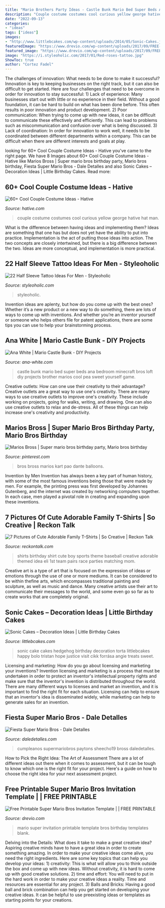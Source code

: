 ```yaml
---
title: "Mario Brothers Party Ideas - Castle Bunk Mario Bed Super Beds Ana Bedroom Minecraft Bros Loft Diy Projects Brother Marios Cool Pea Sweet Yourself Game"
description: "Couple costume costumes cool curious yellow george hative hat man"
date: "2022-09-13"
categories:
- "ideas"
tags: ["ideas"]
images:
- "http://www.littlebcakes.com/wp-content/uploads/2014/05/Sonic-Cakes.jpg"
featuredImage: "https://www.drevio.com/wp-content/uploads/2017/09/FREE-Printable-Blank-Super-Mario-Invitation-Template.jpg"
featured_image: "https://www.drevio.com/wp-content/uploads/2017/09/FREE-Printable-Blank-Super-Mario-Invitation-Template.jpg"
image: "https://i.styleoholic.com/2017/01/Red-roses-tattoo.jpg"
ShowToc: true
author: "Cortez Fadel"
---
```



The challenges of innovation: What needs to be done to make it successful?
Innovation is key to keeping businesses on the right track, but it can also be difficult to get started. Here are four challenges that need to be overcome in order for innovation to stay successful: 1) Lack of experience: Many businesses start out with little or no experience in their field. Without a good foundation, it can be hard to build on what has been done before. This often results in poor innovation and product development. 2) Poor communication: When trying to come up with new ideas, it can be difficult to communicate these effectively and efficiently. This can lead to problems such as miscommunication and confusion over what is being discussed. 3) Lack of coordination: In order for innovation to work well, it needs to be coordinated between different departments within a company. This can be difficult when there are different interests and goals at play.

	

		
looking for 60+ Cool Couple Costume Ideas - Hative you've came to the right page. We have 8 Images about 60+ Cool Couple Costume Ideas - Hative like Marios Bross | Super mario bros birthday party, Mario bros birthday, Fiesta Super Mario Bros - Dale Detalles and also Sonic Cakes – Decoration Ideas | Little Birthday Cakes. Read more:
		
    
## 60+ Cool Couple Costume Ideas - Hative

<img loading=lazy src="https://hative.com/wp-content/uploads/2016/10/couple-costumes/9-couple-costume-ideas-1.jpg" onerror="this.onerror=null;this.src='https://tse2.mm.bing.net/th?id=OIP.xo9zjvrCMgBPAV6W2fyVsQHaJ4&amp;pid=15.1';" alt="60+ Cool Couple Costume Ideas - Hative">

_Source: hative.com_

>couple costume costumes cool curious yellow george hative hat man. 

	

What is the difference between having ideas and implementing them?
Ideas are something that one has but does not yet have the ability to put into practice. Implementation is the act of putting those ideas into action. The two concepts are closely intertwined, but there is a big difference between the two. Ideas are more conceptual, and implementation is more practical.

    
## 22 Half Sleeve Tattoo Ideas For Men - Styleoholic

<img loading=lazy src="https://i.styleoholic.com/2017/01/Red-roses-tattoo.jpg" onerror="this.onerror=null;this.src='https://tse3.mm.bing.net/th?id=OIP.2LxS_gLu8RfRDZLSNumVTQHaJ4&amp;pid=15.1';" alt="22 Half Sleeve Tattoo Ideas For Men - Styleoholic">

_Source: styleoholic.com_

>styleoholic. 

	

Invention ideas are aplenty, but how do you come up with the best ones? Whether it’s a new product or a new way to do something, there are lots of ways to come up with inventions. And whether you’re an inventor yourself or someone who helps others file for patent applications, there are some tips you can use to help your brainstorming process.

    
## Ana White | Mario Castle Bunk - DIY Projects

<img loading=lazy src="http://www.ana-white.com/sites/default/files/3154839460_1388565038.jpg" onerror="this.onerror=null;this.src='https://tse3.mm.bing.net/th?id=OIP.nt41Qb6n0_baoRDOzeXVLwHaEM&amp;pid=15.1';" alt="Ana White | Mario Castle Bunk - DIY Projects">

_Source: ana-white.com_

>castle bunk mario bed super beds ana bedroom minecraft bros loft diy projects brother marios cool pea sweet yourself game. 

	

Creative outlets: How can one use their creativity to their advantage?
Creative outlets are a great way to use one's creativity. There are many ways to use creative outlets to improve one's creativity. These include working on projects, going for walks, writing, and drawing. One can also use creative outlets to relax and de-stress. All of these things can help increase one's creativity and productivity.

    
## Marios Bross | Super Mario Bros Birthday Party, Mario Bros Birthday

<img loading=lazy src="https://i.pinimg.com/736x/c6/0d/d7/c60dd714b6e07e88479f1dd7e4fd5ba2.jpg" onerror="this.onerror=null;this.src='https://tse2.mm.bing.net/th?id=OIP.Frjx6u5y4eDGpWn_SZD5wgHaLH&amp;pid=15.1';" alt="Marios Bross | Super mario bros birthday party, Mario bros birthday">

_Source: pinterest.com_

>bros bross marios kart pao dante balloons. 

	

Invention by Men
Invention has always been a key part of human history, with some of the most famous inventions being those that were made by men. For example, the printing press was first developed by Johannes Gutenberg, and the internet was created by networking computers together. In each case, men played a pivotal role in creating and expanding upon these inventions.

    
## 7 Pictures Of Cute Adorable Family T-Shirts | So Creative | Reckon Talk

<img loading=lazy src="https://www.reckontalk.com/wp-content/uploads/2014/10/7-Pictures-of-Cute-Adorable-Family-T-Shirts-So-Creative-1.jpg" onerror="this.onerror=null;this.src='https://tse3.mm.bing.net/th?id=OIP.fjmnl3OryGXDWJPX9Vg7jQHaJ4&amp;pid=15.1';" alt="7 Pictures of Cute Adorable Family T-Shirts | So Creative | Reckon Talk">

_Source: reckontalk.com_

>shirts birthday shirt cute boy sports theme baseball creative adorable themed idea eli 1st team pairs race parties matching mom. 

	

Creative art is a type of art that is focused on the expression of ideas or emotions through the use of one or more mediums. It can be considered to be within thefine arts, which encompasses traditional painting and sculpture, as well as music and dance. Many creative artists use their art to communicate their messages to the world, and some even go so far as to create works that are completely original.

    
## Sonic Cakes – Decoration Ideas | Little Birthday Cakes

<img loading=lazy src="http://www.littlebcakes.com/wp-content/uploads/2014/05/Sonic-Cakes.jpg" onerror="this.onerror=null;this.src='https://tse1.mm.bing.net/th?id=OIP.wQcqkya4Qa3-Zak9ctukCQHaJ4&amp;pid=15.1';" alt="Sonic Cakes – Decoration Ideas | Little Birthday Cakes">

_Source: littlebcakes.com_

>sonic cake cakes hedgehog birthday decoration torta littlebcakes happy bolo tristan hope justice visit cikk forrása angie treats sweet. 

	

Licensing and marketing: How do you go about licensing and marketing your inventions?
Invention licensing and marketing is a process that must be undertaken in order to protect an inventor's intellectual property rights and make sure that the inventor's invention is distributed throughout the world. There are many different ways to licenses and market an invention, and it is important to find the right fit for each situation. Licensing can help to ensure that an inventor's idea is disseminated widely, while marketing can help to generate sales for an invention.

    
## Fiesta Super Mario Bros - Dale Detalles

<img loading=lazy src="https://i2.wp.com/www.daledetalles.com/wp-content/uploads/2016/02/24-20.jpg" onerror="this.onerror=null;this.src='https://tse2.mm.bing.net/th?id=OIP.3TV__--4NkkQ9YaT8QJJNQHaLG&amp;pid=15.1';" alt="Fiesta Super Mario Bros - Dale Detalles">

_Source: daledetalles.com_

>cumpleanos supermariobros paytons sheecho19 bross daledetalles. 

	

How to Pick the Right Idea: The Art of Assessment
There are a lot of different ideas out there when it comes to assessment, but it can be tough to know which one is the right fit for your project. Here's a guide on how to choose the right idea for your next assessment project.

    
## Free Printable Super Mario Bros Invitation Template | | FREE PRINTABLE

<img loading=lazy src="https://www.drevio.com/wp-content/uploads/2017/09/FREE-Printable-Blank-Super-Mario-Invitation-Template.jpg" onerror="this.onerror=null;this.src='https://tse2.mm.bing.net/th?id=OIP.d6jVZGA8h4okV7_dalhK5wHaFj&amp;pid=15.1';" alt="Free Printable Super Mario Bros Invitation Template | | FREE PRINTABLE">

_Source: drevio.com_

>mario super invitation printable template bros birthday templates blank. 

	

Delving into the Details: What does it take to make a great creative idea?
Aspiring creative minds have to have a great idea in order to create something amazing. In order to make your creative ideas come alive, you need the right ingredients. Here are some key topics that can help you develop your ideas: 1) creativity: This is what will allow you to think outside the box and come up with new ideas. Without creativity, it is hard to come up with good creative solutions. 2) time and effort: You will need to put in the hard work in order to make your creative ideas a reality. Time and resources are essential for any project. 3) Balls and Bricks: Having a good ball and brick combination can help you get started on developing your creative ideas. It can be helpful to use preexisting ideas or templates as starting points for your creations.


